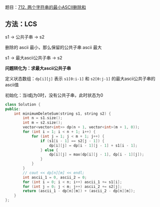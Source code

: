 题目：[712. 两个字符串的最小ASCII删除和](https://leetcode-cn.com/problems/minimum-ascii-delete-sum-for-two-strings/)

## 方法：LCS

s1 -> 公共子串 -> s2

删除的 ascii 最小，那么保留的公共子串 ascii 最大

s1 -> 最大ascii公共子串 -> s2

**问题转化为：求最大ascii公共子串**

定义状态数组：`dp[i][j]` 表示 `s1[0:i-1]` 和 `s2[0:j-1]` 的最大ascii公共子串的ascii值

初始化：当i或j为0时，没有公共子串，此时状态为0


```c++
class Solution {
public:
    int minimumDeleteSum(string s1, string s2) {
        int n = s1.size();
        int m = s2.size();
        vector<vector<int>> dp(n + 1, vector<int>(m + 1, 0));
        for (int i = 1; i < n + 1; i++) {
            for (int j = 1; j < m + 1; j++) {
                if (s1[i - 1] == s2[j - 1]) {
                    dp[i][j] = dp[i - 1][j - 1] + s1[i - 1];
                } else {
                    dp[i][j] = max(dp[i][j - 1], dp[i - 1][j]);
                }
            }
        }
        // cout << dp[n][m] << endl;
        int ascii_1 = 0, ascii_2 = 0;
        for (int i = 0; i < n; i++) ascii_1 += s1[i];
        for (int j = 0; j < m; j++) ascii_2 += s2[j];
        return (ascii_1 - dp[n][m]) + (ascii_2 - dp[n][m]);
    }
};
```

